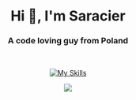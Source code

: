 <h1 align="center">Hi 👋, I'm Saracier</h1>
<h3 align="center">A code loving guy from Poland</h3>
<br>

<div align="center">
  
[![My Skills](https://skillicons.dev/icons?i=angular,dotnet,cs,ts,js,html,css,sass,git)](https://skillicons.dev)
</div>
<div align="center">
<img align="center" src="https://github-readme-stats.vercel.app/api/top-langs/?username=Saracier&layout=compact&theme=tokyonight&langs_count=6" />
</div>
